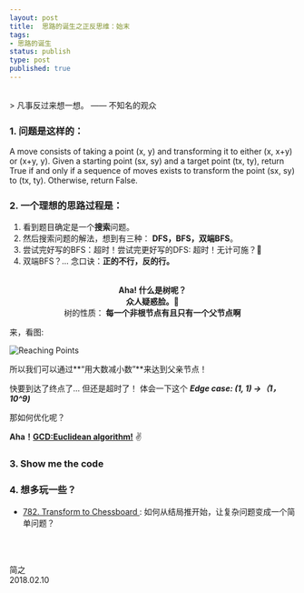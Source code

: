 ```yaml
--- 
layout: post
title:  思路的诞生之正反思维：始末
tags:
- 思路的诞生
status: publish
type: post
published: true
---
```


<br>
> 凡事反过来想一想。 —— 不知名的观众	


### 1. 问题是这样的：

A move consists of taking a point (x, y) and transforming it to either (x, x+y) or (x+y, y).
Given a starting point (sx, sy) and a target point (tx, ty), return True if and 
only if a sequence of moves exists to transform the point (sx, sy) to (tx, ty). 
Otherwise, return False.

### 2. 一个理想的思路过程是：
	
1. 看到题目确定是一个**搜索**问题。
2. 然后搜索问题的解法，想到有三种： **DFS，BFS，双端BFS**。
3. 尝试完好写的BFS：超时！尝试完更好写的DFS: 超时！无计可施？🤣
4. 双端BFS？... 念口诀：**正的不行，反的行。**
	

<br>

<center> <b> Aha! 什么是树呢？ </b> </center>

<center> <b>众人疑惑脸。🤔 </b>	</center>

<center> 树的性质：<b> 每一个非根节点有且只有一个父节点啊</b>  </center>


	


	
来，看图:
	
![Reaching Points](https://i.imgur.com/FsKaX4b.png)
	
	
		

所以我们可以通过**“用大数减小数”**来达到父亲节点！ 
	
快要到达了终点了... 但还是超时了！ 
体会一下这个 ***Edge case: (1, 1) ->（1，10^9)***

那如何优化呢？ 

**Aha！[GCD:Euclidean algorithm!](https://upload.wikimedia.org/wikipedia/commons/e/e2/Euclidean_algorithm_252_105_animation_flipped.gif)** ✌️	 

### 3. Show me the code
	
<script src="https://gist.github.com/WillWang-X/807067fb94a4f0ee03a5dd391b305d4b.js"></script>


### 4. 想多玩一些？

- [782. Transform to Chessboard
](https://leetcode.com/problems/transform-to-chessboard/description/) : 如何从结局推开始，让复杂问题变成一个简单问题？



<br>
<br>

简之           
2018.02.10
